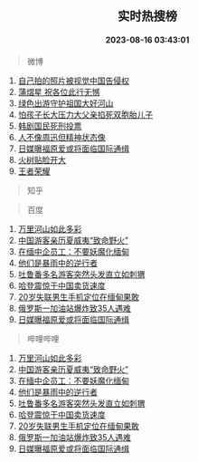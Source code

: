 <div align="center"><h2>实时热搜榜</h2><h4>2023-08-16 03:43:01</h4></div>

> 微博  

1. [自己拍的照片被视觉中国告侵权](https://s.weibo.com/weibo?q=%23%E8%87%AA%E5%B7%B1%E6%8B%8D%E7%9A%84%E7%85%A7%E7%89%87%E8%A2%AB%E8%A7%86%E8%A7%89%E4%B8%AD%E5%9B%BD%E5%91%8A%E4%BE%B5%E6%9D%83%23&t=31&band_rank=1&Refer=top)<br />
2. [蒲熠星 祝各位此行无憾](https://s.weibo.com/weibo?q=%E8%92%B2%E7%86%A0%E6%98%9F%20%E7%A5%9D%E5%90%84%E4%BD%8D%E6%AD%A4%E8%A1%8C%E6%97%A0%E6%86%BE&t=31&band_rank=2&Refer=top)<br />
3. [绿色出游守护祖国大好河山](https://s.weibo.com/weibo?q=%23%E7%BB%BF%E8%89%B2%E5%87%BA%E6%B8%B8%E5%AE%88%E6%8A%A4%E7%A5%96%E5%9B%BD%E5%A4%A7%E5%A5%BD%E6%B2%B3%E5%B1%B1%23&t=31&band_rank=3&Refer=top)<br />
4. [怕孩子长大压力大父亲掐死双胞胎儿子](https://s.weibo.com/weibo?q=%23%E6%80%95%E5%AD%A9%E5%AD%90%E9%95%BF%E5%A4%A7%E5%8E%8B%E5%8A%9B%E5%A4%A7%E7%88%B6%E4%BA%B2%E6%8E%90%E6%AD%BB%E5%8F%8C%E8%83%9E%E8%83%8E%E5%84%BF%E5%AD%90%23&t=31&band_rank=4&Refer=top)<br />
5. [韩剧国民死刑投票](https://s.weibo.com/weibo?q=%E9%9F%A9%E5%89%A7%E5%9B%BD%E6%B0%91%E6%AD%BB%E5%88%91%E6%8A%95%E7%A5%A8&t=31&band_rank=5&Refer=top)<br />
6. [人不像周迅但精神状态像](https://s.weibo.com/weibo?q=%23%E4%BA%BA%E4%B8%8D%E5%83%8F%E5%91%A8%E8%BF%85%E4%BD%86%E7%B2%BE%E7%A5%9E%E7%8A%B6%E6%80%81%E5%83%8F%23&t=31&band_rank=6&Refer=top)<br />
7. [日媒曝福原爱或将面临国际通缉](https://s.weibo.com/weibo?q=%23%E6%97%A5%E5%AA%92%E6%9B%9D%E7%A6%8F%E5%8E%9F%E7%88%B1%E6%88%96%E5%B0%86%E9%9D%A2%E4%B8%B4%E5%9B%BD%E9%99%85%E9%80%9A%E7%BC%89%23&t=31&band_rank=7&Refer=top)<br />
8. [火树贴脸开大](https://s.weibo.com/weibo?q=%E7%81%AB%E6%A0%91%E8%B4%B4%E8%84%B8%E5%BC%80%E5%A4%A7&t=31&band_rank=8&Refer=top)<br />
9. [王者荣耀](https://s.weibo.com/weibo?q=%E7%8E%8B%E8%80%85%E8%8D%A3%E8%80%80&t=31&band_rank=9&Refer=top)<br />

> 知乎  


> 百度  

1. [万里河山如此多彩](https://www.baidu.com/s?wd=%E4%B8%87%E9%87%8C%E6%B2%B3%E5%B1%B1%E5%A6%82%E6%AD%A4%E5%A4%9A%E5%BD%A9&sa=fyb_news&rsv_dl=fyb_news)<br />
2. [中国游客亲历夏威夷“致命野火”](https://www.baidu.com/s?wd=%E4%B8%AD%E5%9B%BD%E6%B8%B8%E5%AE%A2%E4%BA%B2%E5%8E%86%E5%A4%8F%E5%A8%81%E5%A4%B7%E2%80%9C%E8%87%B4%E5%91%BD%E9%87%8E%E7%81%AB%E2%80%9D&sa=fyb_news&rsv_dl=fyb_news)<br />
3. [在缅中企员工：不要妖魔化缅甸](https://www.baidu.com/s?wd=%E5%9C%A8%E7%BC%85%E4%B8%AD%E4%BC%81%E5%91%98%E5%B7%A5%EF%BC%9A%E4%B8%8D%E8%A6%81%E5%A6%96%E9%AD%94%E5%8C%96%E7%BC%85%E7%94%B8&sa=fyb_news&rsv_dl=fyb_news)<br />
4. [他们是暴雨中的逆行者](https://www.baidu.com/s?wd=%E4%BB%96%E4%BB%AC%E6%98%AF%E6%9A%B4%E9%9B%A8%E4%B8%AD%E7%9A%84%E9%80%86%E8%A1%8C%E8%80%85&sa=fyb_news&rsv_dl=fyb_news)<br />
5. [吐鲁番多名游客突然头发直立如刺猬](https://www.baidu.com/s?wd=%E5%90%90%E9%B2%81%E7%95%AA%E5%A4%9A%E5%90%8D%E6%B8%B8%E5%AE%A2%E7%AA%81%E7%84%B6%E5%A4%B4%E5%8F%91%E7%9B%B4%E7%AB%8B%E5%A6%82%E5%88%BA%E7%8C%AC&sa=fyb_news&rsv_dl=fyb_news)<br />
6. [哈登震惊于中国卖货速度](https://www.baidu.com/s?wd=%E5%93%88%E7%99%BB%E9%9C%87%E6%83%8A%E4%BA%8E%E4%B8%AD%E5%9B%BD%E5%8D%96%E8%B4%A7%E9%80%9F%E5%BA%A6&sa=fyb_news&rsv_dl=fyb_news)<br />
7. [20岁失联男生手机定位在缅甸果敢](https://www.baidu.com/s?wd=20%E5%B2%81%E5%A4%B1%E8%81%94%E7%94%B7%E7%94%9F%E6%89%8B%E6%9C%BA%E5%AE%9A%E4%BD%8D%E5%9C%A8%E7%BC%85%E7%94%B8%E6%9E%9C%E6%95%A2&sa=fyb_news&rsv_dl=fyb_news)<br />
8. [俄罗斯一加油站爆炸致35人遇难](https://www.baidu.com/s?wd=%E4%BF%84%E7%BD%97%E6%96%AF%E4%B8%80%E5%8A%A0%E6%B2%B9%E7%AB%99%E7%88%86%E7%82%B8%E8%87%B435%E4%BA%BA%E9%81%87%E9%9A%BE&sa=fyb_news&rsv_dl=fyb_news)<br />
9. [日媒曝福原爱或将面临国际通缉](https://www.baidu.com/s?wd=%E6%97%A5%E5%AA%92%E6%9B%9D%E7%A6%8F%E5%8E%9F%E7%88%B1%E6%88%96%E5%B0%86%E9%9D%A2%E4%B8%B4%E5%9B%BD%E9%99%85%E9%80%9A%E7%BC%89&sa=fyb_news&rsv_dl=fyb_news)<br />

> 哔哩哔哩  

1. [万里河山如此多彩](https://www.baidu.com/s?wd=%E4%B8%87%E9%87%8C%E6%B2%B3%E5%B1%B1%E5%A6%82%E6%AD%A4%E5%A4%9A%E5%BD%A9&sa=fyb_news&rsv_dl=fyb_news)<br />
2. [中国游客亲历夏威夷“致命野火”](https://www.baidu.com/s?wd=%E4%B8%AD%E5%9B%BD%E6%B8%B8%E5%AE%A2%E4%BA%B2%E5%8E%86%E5%A4%8F%E5%A8%81%E5%A4%B7%E2%80%9C%E8%87%B4%E5%91%BD%E9%87%8E%E7%81%AB%E2%80%9D&sa=fyb_news&rsv_dl=fyb_news)<br />
3. [在缅中企员工：不要妖魔化缅甸](https://www.baidu.com/s?wd=%E5%9C%A8%E7%BC%85%E4%B8%AD%E4%BC%81%E5%91%98%E5%B7%A5%EF%BC%9A%E4%B8%8D%E8%A6%81%E5%A6%96%E9%AD%94%E5%8C%96%E7%BC%85%E7%94%B8&sa=fyb_news&rsv_dl=fyb_news)<br />
4. [他们是暴雨中的逆行者](https://www.baidu.com/s?wd=%E4%BB%96%E4%BB%AC%E6%98%AF%E6%9A%B4%E9%9B%A8%E4%B8%AD%E7%9A%84%E9%80%86%E8%A1%8C%E8%80%85&sa=fyb_news&rsv_dl=fyb_news)<br />
5. [吐鲁番多名游客突然头发直立如刺猬](https://www.baidu.com/s?wd=%E5%90%90%E9%B2%81%E7%95%AA%E5%A4%9A%E5%90%8D%E6%B8%B8%E5%AE%A2%E7%AA%81%E7%84%B6%E5%A4%B4%E5%8F%91%E7%9B%B4%E7%AB%8B%E5%A6%82%E5%88%BA%E7%8C%AC&sa=fyb_news&rsv_dl=fyb_news)<br />
6. [哈登震惊于中国卖货速度](https://www.baidu.com/s?wd=%E5%93%88%E7%99%BB%E9%9C%87%E6%83%8A%E4%BA%8E%E4%B8%AD%E5%9B%BD%E5%8D%96%E8%B4%A7%E9%80%9F%E5%BA%A6&sa=fyb_news&rsv_dl=fyb_news)<br />
7. [20岁失联男生手机定位在缅甸果敢](https://www.baidu.com/s?wd=20%E5%B2%81%E5%A4%B1%E8%81%94%E7%94%B7%E7%94%9F%E6%89%8B%E6%9C%BA%E5%AE%9A%E4%BD%8D%E5%9C%A8%E7%BC%85%E7%94%B8%E6%9E%9C%E6%95%A2&sa=fyb_news&rsv_dl=fyb_news)<br />
8. [俄罗斯一加油站爆炸致35人遇难](https://www.baidu.com/s?wd=%E4%BF%84%E7%BD%97%E6%96%AF%E4%B8%80%E5%8A%A0%E6%B2%B9%E7%AB%99%E7%88%86%E7%82%B8%E8%87%B435%E4%BA%BA%E9%81%87%E9%9A%BE&sa=fyb_news&rsv_dl=fyb_news)<br />
9. [日媒曝福原爱或将面临国际通缉](https://www.baidu.com/s?wd=%E6%97%A5%E5%AA%92%E6%9B%9D%E7%A6%8F%E5%8E%9F%E7%88%B1%E6%88%96%E5%B0%86%E9%9D%A2%E4%B8%B4%E5%9B%BD%E9%99%85%E9%80%9A%E7%BC%89&sa=fyb_news&rsv_dl=fyb_news)<br />
